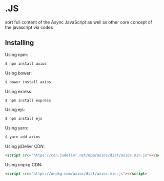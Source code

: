 # .JS
sort full content of the Async JavaScript as well as other core concept of the javascript via codes
## Installing

Using npm:

```bash
$ npm install axios
```

Using bower:

```bash
$ bower install axios
```
Using exress:

```bash
$ npm install express
```
Using ejs:

```bash
$ npm install ejs
```

Using yarn:

```bash
$ yarn add axios
```

Using jsDelivr CDN:

```html
<script src="https://cdn.jsdelivr.net/npm/axios/dist/axios.min.js"></script>
```

Using unpkg CDN:

```html
<script src="https://unpkg.com/axios/dist/axios.min.js"></script>
```

